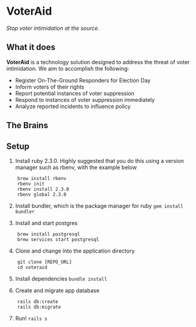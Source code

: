 # VoterAid

*Stop voter intimidation at the source.*

## What it does

**VoterAid** is a technology solution designed to address the threat of voter intimidation. We aim to accomplish the following:

- Register On-The-Ground Responders for Election Day
- Inform voters of their rights
- Report potential instances of voter suppression
- Respond to instances of voter suppression immediately
- Analyze reported incidents to influence policy

## The Brains



## Setup
1. Install ruby 2.3.0. Highly suggested that you do this using a version manager such as rbenv, with the example below
```
    brew install rbenv
    rbenv init
    rbenv install 2.3.0
    rbenv global 2.3.0
```

2. Install bundler, which is the package manager for ruby 
`gem install bundler`

3. Install and start postgres
```
    brew install postgresql
    brew services start postgresql
```

4. Clone and change into the application directory
```
    git clone [REPO_URL]
    cd voteraid
```

5. Install dependencies
`bundle install`

6. Create and migrate app database
```
    rails db:create
    rails db:migrate
```

7. Run!
`rails s`

